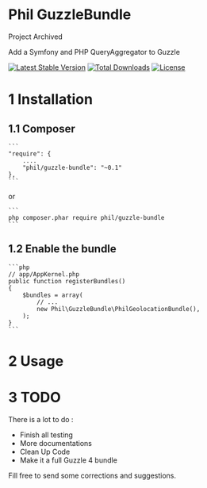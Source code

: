 Phil GuzzleBundle
======================

Project Archived

Add a Symfony and PHP QueryAggregator to Guzzle

[![Latest Stable Version](https://poser.pugx.org/phil/guzzle-bundle/v/stable.png)](https://packagist.org/packages/phil/guzzle-bundle)
[![Total Downloads](https://poser.pugx.org/phil/guzzle-bundle/downloads.png)](https://packagist.org/packages/phil/guzzle-bundle)
[![License](https://poser.pugx.org/phil/guzzle-bundle/license.png)](https://packagist.org/packages/phil/guzzle-bundle)

# 1 Installation #

## 1.1 Composer ##


    ```
	"require": {
		....
		"phil/guzzle-bundle": "~0.1"
	},
    ```

or

    ```
    php composer.phar require phil/guzzle-bundle
    ```


## 1.2 Enable the bundle ##

    ```php
	// app/AppKernel.php
	public function registerBundles()
	{
        $bundles = array(
	        // ...
	        new Phil\GuzzleBundle\PhilGeolocationBundle(),
	    );
	}
    ```

# 2 Usage #


# 3 TODO #
There is a lot to do :
* Finish all testing
* More documentations
* Clean Up Code
* Make it a full Guzzle 4 bundle

Fill free to send some corrections and suggestions.


